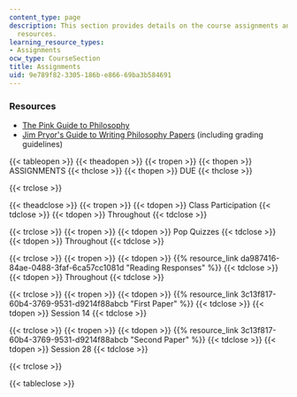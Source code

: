 ```yaml
---
content_type: page
description: This section provides details on the course assignments and associated
  resources.
learning_resource_types:
- Assignments
ocw_type: CourseSection
title: Assignments
uid: 9e789f82-3305-186b-e866-69ba3b584691
---
```


### Resources

*   [The Pink Guide to Philosophy](https://sites.google.com/a/wellesley.edu/pinkguidetophilosophy/)
*   [Jim Pryor's Guide to Writing Philosophy Papers](http://www.jimpryor.net/teaching/guidelines/writing.html) (including grading guidelines)

{{< tableopen >}}
{{< theadopen >}}
{{< tropen >}}
{{< thopen >}}
ASSIGNMENTS
{{< thclose >}}
{{< thopen >}}
DUE
{{< thclose >}}

{{< trclose >}}

{{< theadclose >}}
{{< tropen >}}
{{< tdopen >}}
Class Participation
{{< tdclose >}}
{{< tdopen >}}
Throughout
{{< tdclose >}}

{{< trclose >}}
{{< tropen >}}
{{< tdopen >}}
Pop Quizzes
{{< tdclose >}}
{{< tdopen >}}
Throughout
{{< tdclose >}}

{{< trclose >}}
{{< tropen >}}
{{< tdopen >}}
{{% resource_link da987416-84ae-0488-3faf-6ca57cc1081d "Reading Responses" %}}
{{< tdclose >}}
{{< tdopen >}}
Throughout
{{< tdclose >}}

{{< trclose >}}
{{< tropen >}}
{{< tdopen >}}
{{% resource_link 3c13f817-60b4-3769-9531-d9214f88abcb "First Paper" %}}
{{< tdclose >}}
{{< tdopen >}}
Session 14
{{< tdclose >}}

{{< trclose >}}
{{< tropen >}}
{{< tdopen >}}
{{% resource_link 3c13f817-60b4-3769-9531-d9214f88abcb "Second Paper" %}}
{{< tdclose >}}
{{< tdopen >}}
Session 28
{{< tdclose >}}

{{< trclose >}}

{{< tableclose >}}